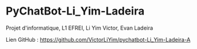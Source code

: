 # PyChatBot-Li_Yim-Ladeira

Projet d'informatique, L1 EFREI, Li Yim Victor, Evan Ladeira

Lien GitHub : https://github.com/VictorLiYim/pychatbot-Li_Yim-Ladeira-A
